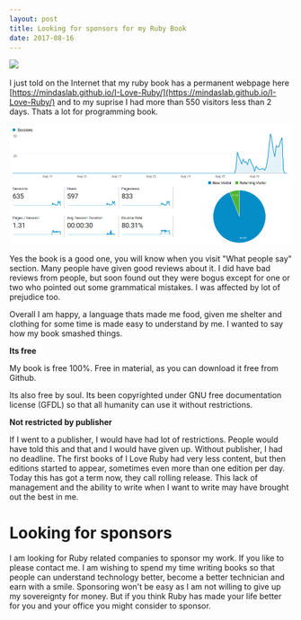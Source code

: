 ```yaml
---
layout: post
title: Looking for sponsors for my Ruby Book
date: 2017-08-16
---
```


![](https://b2aeaa58a57a200320db-8b65b95250e902c437b256b5abf3eac7.ssl.cf5.rackcdn.com/media_entries/4819/front_cover.medium.png)

I just told on the Internet that my ruby book has a permanent webpage here [https://mindaslab.github.io/I-Love-Ruby/](https://mindaslab.github.io/I-Love-Ruby/) and to my suprise I had more than 550 visitors less than 2 days. Thats a lot for programming book.

![](/images/600_views.png)

Yes the book is a good one, you will know when you visit "What people say" section. Many people have given good reviews about it. I did have bad reviews from people, but soon found out they were bogus except for one or two who pointed out some grammatical mistakes. I was affected by lot of prejudice too.

Overall I am happy, a language thats made me food, given me shelter and clothing for some time is made easy to understand by me. I wanted to say how my book smashed things.

**Its free**

My book is free 100%. Free in material, as you can download it free from Github.

Its also free by soul. Its been copyrighted under GNU free documentation license (GFDL) so that all humanity can use it without restrictions.

**Not restricted by publisher**

If I went to a publisher, I would have had lot of restrictions. People would have told this and that and I would have given up. Without publisher, I had no deadline. The first books of I Love Ruby had very less content, but then editions started to appear, sometimes even more than one edition per day. Today this has got a term now, they call rolling release. This lack of management and the ability to write when I want to write may have brought out the best in me.

# Looking for sponsors

I am looking for Ruby related companies to sponsor my work. If you like to please contact me. I am wishing to spend my time writing books so that people can understand technology better, become a better technician and earn with a smile. Sponsoring won't be easy as I am not willing to give up my sovereignty for money. But if you think Ruby has made your life better for you and your office you might consider to sponsor.
